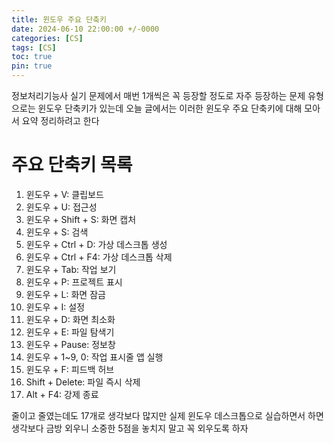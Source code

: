 ```yaml
---
title: 윈도우 주요 단축키
date: 2024-06-10 22:00:00 +/-0000
categories: [CS]
tags: [CS]
toc: true
pin: true
---
```


정보처리기능사 실기 문제에서 매번 1개씩은 꼭 등장할 정도로 자주 등장하는 문제 유형으로는 윈도우 단축키가 있는데 오늘 글에서는 이러한 윈도우 주요 단축키에 대해 모아서 요약 정리하려고 한다

# 주요 단축키 목록

1. 윈도우 + V: 클립보드
2. 윈도우 + U: 접근성
3. 윈도우 + Shift + S: 화면 캡처
4. 윈도우 + S: 검색
5. 윈도우 + Ctrl + D: 가상 데스크톱 생성
6. 윈도우 + Ctrl + F4: 가상 데스크톱 삭제
7. 윈도우 + Tab: 작업 보기
8. 윈도우 + P: 프로젝트 표시
9. 윈도우 + L: 화면 잠금
10. 윈도우 + I: 설정
11. 윈도우 + D: 화면 최소화
12. 윈도우 + E: 파일 탐색기
13. 윈도우 + Pause: 정보창
14. 윈도우 + 1~9, 0: 작업 표시줄 앱 실행
15. 윈도우 + F: 피드백 허브
16. Shift + Delete: 파일 즉시 삭제
17. Alt + F4: 강제 종료

줄이고 줄였는데도 17개로 생각보다 많지만 실제 윈도우 데스크톱으로 실습하면서 하면 생각보다 금방 외우니 소중한 5점을 놓치지 말고 꼭 외우도록 하자